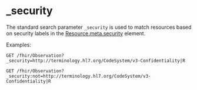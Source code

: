 # \_security

The standard search parameter `_security` is used to match resources based on security labels in the [Resource.meta.security](https://www.hl7.org/fhir/resource-definitions.html#Meta.security) element.

Examples:

```
GET /fhir/Observation?_security=http://terminology.hl7.org/CodeSystem/v3-Confidentiality|R
```

```
GET /fhir/Observation?_security:not=http://terminology.hl7.org/CodeSystem/v3-Confidentiality|R
```
